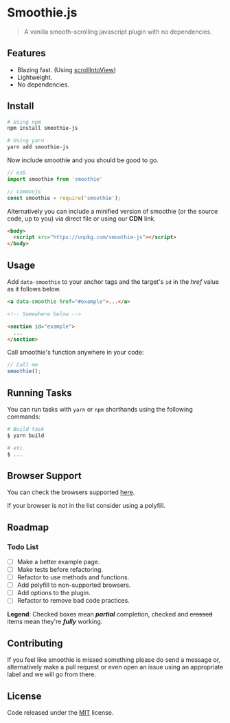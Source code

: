 # Smoothie.js

> A vanilla smooth-scrolling javascript plugin with no dependencies.

## Features

* Blazing fast. (Using [scrollIntoView](https://developer.mozilla.org/en-US/docs/Web/API/Element/scrollIntoView))
* Lightweight.
* No dependencies.

## Install

``` bash
# Using npm
npm install smoothie-js

# Using yarn
yarn add smoothie-js
```

Now include smoothie and you should be good to go.

``` js
// es6
import smoothie from 'smoothie'

// commonjs
const smoothie = require('smoothie');
```

Alternatively you can include a minified version of smoothie (or the source code, up to you) via direct file or using our **CDN** link.

``` html
<body>
  <script src="https://unpkg.com/smoothie-js"></script>
</body>
```

## Usage

Add ```data-smoothie``` to your anchor tags and the target's ```id``` in the *href* value as it follows below.

``` html
<a data-smoothie href="#example">...</a>

<!-- Somewhere below -->

<section id="example">
  ...
</section>
```

Call smoothie's function anywhere in your code:

``` js
// Call me
smoothie();
```

## Running Tasks

You can run tasks with ```yarn``` or ```npm``` shorthands using the following commands:

``` bash
# Build task
$ yarn build

# etc.
$ ...
```

## Browser Support

You can check the browsers supported [here](https://caniuse.com/#search=scrollIntoView).

If your browser is not in the list consider using a polyfill.

## Roadmap

### Todo List

* [ ] Make a better example page.
* [ ] Make tests before refactoring.
* [ ] Refactor to use methods and functions.
* [ ] Add polyfill to non-supported browsers.
* [ ] Add options to the plugin.
* [ ] Refactor to remove bad code practices.

**Legend**: Checked boxes mean *__partial__* completion, checked and ~~crossed~~ items mean they're *__fully__* working.

## Contributing

If you feel like smoothie is missed something please do send a message or, alternatively make a pull request or even open an issue using an appropriate label and we will go from there.

## License

Code released under the [MIT](LICENSE) license.
